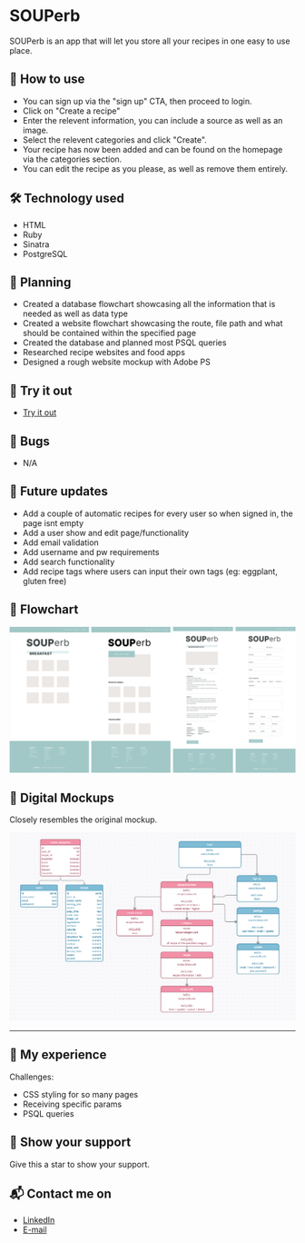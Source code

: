 # SOUPerb
SOUPerb is an app that will let you store all your recipes in one easy to use place.

## 🍲 How to use
- You can sign up via the "sign up" CTA, then proceed to login.
- Click on "Create a recipe"
- Enter the relevent information, you can include a source as well as an image.
- Select the relevent categories and click "Create".
- Your recipe has now been added and can be found on the homepage via the categories section.
- You can edit the recipe as you please, as well as remove them entirely.

## 🛠️ Technology used
- HTML
- Ruby
- Sinatra
- PostgreSQL

## 📐 Planning
- Created a database flowchart showcasing all the information that is needed as well as data type
- Created a website flowchart showcasing the route, file path and what should be contained within the specified page
- Created the database and planned most PSQL queries
- Researched recipe websites and food apps
- Designed a rough website mockup with Adobe PS

## 🍳 Try it out
- [Try it out](https://secure-tundra-99837.herokuapp.com/login)

## 🐛 Bugs
- N/A

## 🌱  Future updates
- Add a couple of automatic recipes for every user so when signed in, the page isnt empty
- Add a user show and edit page/functionality
- Add email validation
- Add username and pw requirements
- Add search functionality
- Add recipe tags where users can input their own tags (eg: eggplant, gluten free)

## 📸 Flowchart
![](https://raw.githubusercontent.com/TypeSammy/souperb/master/screenshot/websitemockup.png)

## 🎨 Digital Mockups
Closely resembles the original mockup.

![](https://raw.githubusercontent.com/TypeSammy/souperb/master/screenshot/flowcharts.png)

***

## 💫 My experience
Challenges:
- CSS styling for so many pages
- Receiving specific params
- PSQL queries

## 🌟 Show your support
Give this a star to show your support.

## 📬 Contact me on
- [LinkedIn](https://www.linkedin.com/in/samantha-gold-90b939a9/)
- [E-mail](mailto:typesammy@gmail.com)
